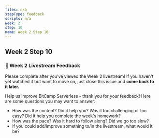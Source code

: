 ```yaml
---
files: n/a
stepType: feedback
scripts: n/a
week: 2
step: 10
name: Week 2 Step 10
---
```

## Week 2 Step 10

### 📝 Week 2 Livestream Feedback

Please complete after you've viewed the Week 2 livestream! If you haven't yet watched it but want to move on, just close this issue and **come back to it later.**

Help us improve BitCamp Serverless - thank you for your feedback! Here are some questions you may want to answer:
- How was the content? Did it help you? Was it too challenging or too easy? Did it help you complete the week's homework?
- How was the pace? Was it hard to follow along? Did we go too slow?
- If you could add/improve something to/in the livestream, what would it be?
